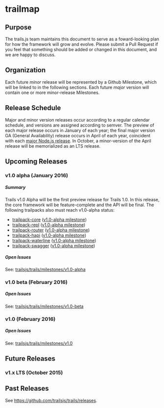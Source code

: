# trailmap

## Purpose

The trails.js team maintains this document to serve as a foward-looking plan
for how the framework will grow and evolve. Please submit a Pull Request if you
feel that something should be added or changed in this document, and we are
happy to discuss.

## Organization

Each future *minor* release will be represented by a Github Milestone, which will
be linked to in the following sections. Each future *major* version will contain
one or more minor-release Milestones.

## Release Schedule

Major and minor version releases occur according to a regular calendar
schedule, and versions are assigned according to semver. The preview of
each major release occurs in January of each year; the final major version
GA (General Availability) release occurs in April of each year, coincident with
each [major Node.js release](https://github.com/nodejs/LTS#lts-plan). In
October, a minor-version of the April release will be memorialized as an LTS
release.

## Upcoming Releases

### v1.0 alpha (January 2016)

##### Summary

Trails v1.0 Alpha will be the first preview release for Trails 1.0. In this
release, the core framework will be feature-complete and the API will be final.
The following trailpacks also must reach v1.0-alpha status:

- [trailpack-core](https://github.com/trailsjs/trailpack-core) ([v1.0-alpha milestone](https://github.com/trailsjs/trailpack-core/milestones/v1.0-alpha))
- [trailpack-repl](https://github.com/trailsjs/trailpack-repl) ([v1.0-alpha milestone](https://github.com/trailsjs/trailpack-repl/milestones/v1.0-alpha))
- [trailpack-router](https://github.com/trailsjs/trailpack-router) ([v1.0-alpha milestone](https://github.com/trailsjs/trailpack-router/milestones/v1.0-alpha))
- [trailpack-hapi](https://github.com/trailsjs/trailpack-hapi) ([v1.0-alpha milestone](https://github.com/trailsjs/trailpack-hapi/milestones/v1.0-alpha))
- [trailpack-waterline](https://github.com/trailsjs/trailpack-waterline) ([v1.0-alpha milestone](https://github.com/trailsjs/trailpack-waterline/milestones/v1.0-alpha))
- [trailpack-swagger](https://github.com/trailsjs/trailpack-swagger) ([v1.0-alpha milestone](https://github.com/trailsjs/trailpack-swagger/milestones/v1.0-alpha))

##### Open Issues
See: [trailsjs/trails/milestones/v1.0-alpha](https://github.com/trailsjs/trails/milestones/v1.0-alpha)

### v1.0 beta (February 2016)

##### Open Issues
See: [trailsjs/trails/milestones/v1.0-beta](https://github.com/trailsjs/trails/milestones/v1.0-beta)

### v1.0 (February 2016)

##### Open Issues
See: [trailsjs/trails/milestones/v1.0](https://github.com/trailsjs/trails/milestones/v1.0)

## Future Releases

### v1.x LTS (October 2015)

## Past Releases

See https://github.com/trailsjs/trails/releases.

